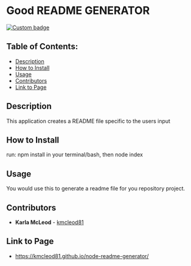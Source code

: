 # Good README GENERATOR

[![Custom badge](https://img.shields.io/badge/License-ISC-green.svg)](https://shields.io/)

## Table of Contents:
* [Description](#Description)
* [How to Install](#How-to-Install)
* [Usage](#Usage)
* [Contributors](#Contributors)
* [Link to Page](#Link-to-Page)


## Description
This application creates a README file specific to the users input

## How to Install
run: npm install in your terminal/bash, then node index

## Usage
You would use this to generate a readme file for you repository project.

## Contributors
* **Karla McLeod** - [kmcleod81](https://github.com/kmcleod81)

## Link to Page
* https://kmcleod81.github.io/node-readme-generator/
